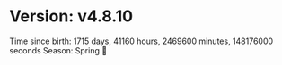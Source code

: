 # Version: v4.8.10
Time since birth: 1715 days, 41160 hours, 2469600 minutes, 148176000 seconds
Season: Spring 🌸
